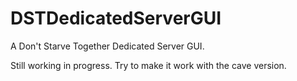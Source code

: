 # DSTDedicatedServerGUI
A Don't Starve Together Dedicated Server GUI.

Still working in progress. Try to make it work with the cave version.
